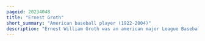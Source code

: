 ```yaml
---
pageid: 20234048
title: "Ernest Groth"
short_summary: "American baseball player (1922-2004)"
description: "Ernest William Groth was an american major League Baseball right-handed Pitcher who played three Seasons. He played for the Cleveland indians during the 1947 and 1948 Seasons and for the chicago white Sox during the 1949 Seasons. In four Career Games groth pitched 7 Innings and had a 4. 91 earned run average ."
---
```

